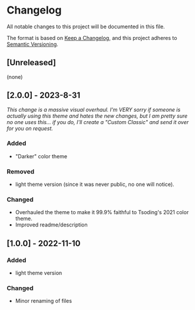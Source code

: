 # Changelog

All notable changes to this project will be documented in this file.

The format is based on [Keep a Changelog](https://keepachangelog.com/en/1.0.0/),
and this project adheres to [Semantic Versioning](https://semver.org/spec/v2.0.0.html).

## [Unreleased]

(none)

## [2.0.0] - 2023-8-31

*This change is a massive visual overhaul. I'm VERY sorry if someone
is actually using this theme and hates the new changes, but I am pretty sure no one uses this...
if you do, I'll create a "Custom Classic" and send it over for you on request.*

### Added

- "Darker" color theme

### Removed

- light theme version (since it was never public, no one will notice).

### Changed

- Overhauled the theme to make it 99.9% faithful to Tsoding's 2021 color theme.
- Improved readme/description

## [1.0.0] - 2022-11-10

### Added

- light theme version
  
### Changed

- Minor renaming of files
